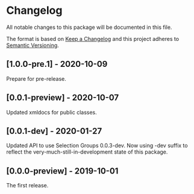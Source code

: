 # Changelog
All notable changes to this package will be documented in this file.

The format is based on [Keep a Changelog](http://keepachangelog.com/en/1.0.0/)
and this project adheres to [Semantic Versioning](http://semver.org/spec/v2.0.0.html).

## [1.0.0-pre.1] - 2020-10-09

Prepare for pre-release.

## [0.0.1-preview] - 2020-10-07

Updated xmldocs for public classes.

## [0.0.1-dev] - 2020-01-27

Updated API to use Selection Groups 0.0.3-dev. Now using -dev suffix to reflect the very-much-still-in-development state of this package.

## [0.0.0-preview] - 2019-10-01

The first release.

